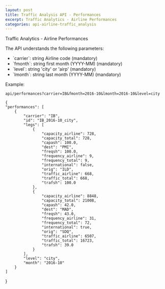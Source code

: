 ```yaml
---
layout: post
title: Traffic Analysis API - Performances
excerpt: Traffic Analytics - Airline Performances
categories: api-airline-traffic_analysis
---
```


Traffic Analytics - Airline Performances

The API understands the following parameters:
<ul>
<li>`carrier`: string Airline code (mandatory)</li>
<li>`fmonth`: string first month (YYYY-MM) (mandatory)</li>
<li>`level`: string 'city' or 'airp' (mandatory)</li>
<li>`lmonth`: string last month (YYYY-MM) (mandatory)</li>
</ul>

Example:

    api/performances?carrier=IB&fmonth=2016-10&lmonth=2016-10&level=city

    {
    "performances": [
        {
            "carrier": "IB", 
            "id": "IB_2016-10_city", 
            "legs": [
                {
                    "capacity_airline": 728, 
                    "capacity_total": 728, 
                    "capash": 100.0, 
                    "dest": "PMI", 
                    "freqsh": 100.0, 
                    "frequency_airline": 9, 
                    "frequency_total": 9, 
                    "international": false, 
                    "orig": "ILD", 
                    "traffic_airline": 668, 
                    "traffic_total": 668, 
                    "trafsh": 100.0
                }, 
                {
                    "capacity_airline": 8848, 
                    "capacity_total": 21008, 
                    "capash": 42.0, 
                    "dest": "MAD", 
                    "freqsh": 43.0, 
                    "frequency_airline": 31, 
                    "frequency_total": 72, 
                    "international": true, 
                    "orig": "SDQ", 
                    "traffic_airline": 6507, 
                    "traffic_total": 16723, 
                    "trafsh": 39.0
                }
            ], 
            "level": "city", 
            "month": "2016-10"
        }
    ]
}
